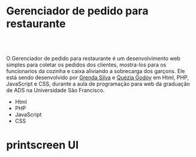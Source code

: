 # Gerenciador de pedido para restaurante

</br></br>

O Gerenciador de pedido para restaurante é um desenvolvimento web simples para coletar os pedidos dos clientes, mostra-los para os funcionarios da cozinha e caixa aliviando a sobrecarga dos garçons. Ele está sendo desenvolvido por <a href="https://github.com/GrendaCarla">Grenda Silva</a> e <a href="https://github.com/Leckaa">Quézia Godoy</a> em Html, PHP, JavaScript e CSS, durante a aula de programação para web da graduação de ADS na Universidade São Francisco.

* Html
* PHP
* JavaScript
* CSS

# printscreen UI

